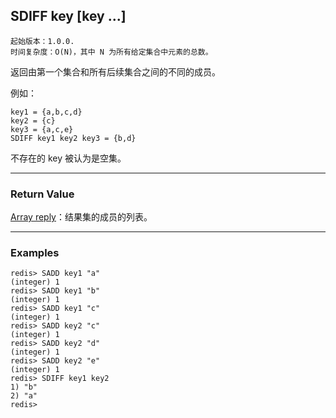 ## SDIFF key [key ...]

    起始版本：1.0.0.
    时间复杂度：O(N)，其中 N 为所有给定集合中元素的总数。

返回由第一个集合和所有后续集合之间的不同的成员。

例如：

```
key1 = {a,b,c,d}
key2 = {c}
key3 = {a,c,e}
SDIFF key1 key2 key3 = {b,d}
```

不存在的 key 被认为是空集。

---

### Return Value

[Array reply](../topics/protocol.md#resp-arrays)：结果集的成员的列表。

---

### Examples

```
redis> SADD key1 "a"
(integer) 1
redis> SADD key1 "b"
(integer) 1
redis> SADD key1 "c"
(integer) 1
redis> SADD key2 "c"
(integer) 1
redis> SADD key2 "d"
(integer) 1
redis> SADD key2 "e"
(integer) 1
redis> SDIFF key1 key2
1) "b"
2) "a"
redis> 
```